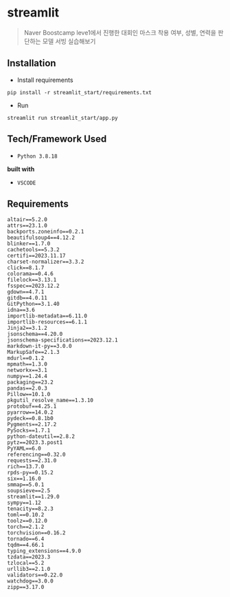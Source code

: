 # streamlit
> Naver Boostcamp leve1에서 진행한 대회인 마스크 착용 여부, 성별, 연력을 판단하는 모델 서빙 실습해보기

## Installation
- Install requirements
```
pip install -r streamlit_start/requirements.txt
```

- Run
```
streamlit run streamlit_start/app.py
```

## Tech/Framework Used
- `Python 3.8.18`

__built with__
- `VSCODE`

## Requirements
```
altair==5.2.0
attrs==23.1.0
backports.zoneinfo==0.2.1
beautifulsoup4==4.12.2
blinker==1.7.0
cachetools==5.3.2
certifi==2023.11.17
charset-normalizer==3.3.2
click==8.1.7
colorama==0.4.6
filelock==3.13.1
fsspec==2023.12.2
gdown==4.7.1
gitdb==4.0.11
GitPython==3.1.40
idna==3.6
importlib-metadata==6.11.0
importlib-resources==6.1.1
Jinja2==3.1.2
jsonschema==4.20.0
jsonschema-specifications==2023.12.1
markdown-it-py==3.0.0
MarkupSafe==2.1.3
mdurl==0.1.2
mpmath==1.3.0
networkx==3.1
numpy==1.24.4
packaging==23.2
pandas==2.0.3
Pillow==10.1.0
pkgutil_resolve_name==1.3.10
protobuf==4.25.1
pyarrow==14.0.2
pydeck==0.8.1b0
Pygments==2.17.2
PySocks==1.7.1
python-dateutil==2.8.2
pytz==2023.3.post1
PyYAML==6.0
referencing==0.32.0
requests==2.31.0
rich==13.7.0
rpds-py==0.15.2
six==1.16.0
smmap==5.0.1
soupsieve==2.5
streamlit==1.29.0
sympy==1.12
tenacity==8.2.3
toml==0.10.2
toolz==0.12.0
torch==2.1.2
torchvision==0.16.2
tornado==6.4
tqdm==4.66.1
typing_extensions==4.9.0
tzdata==2023.3
tzlocal==5.2
urllib3==2.1.0
validators==0.22.0
watchdog==3.0.0
zipp==3.17.0
```